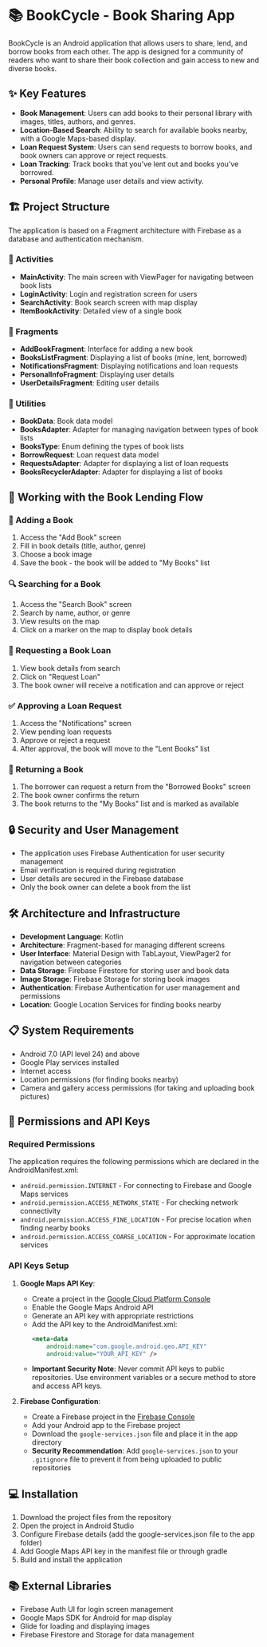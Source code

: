 # 📚 BookCycle - Book Sharing App

BookCycle is an Android application that allows users to share, lend, and borrow books from each other. The app is designed for a community of readers who want to share their book collection and gain access to new and diverse books.

## ✨ Key Features

- **Book Management**: Users can add books to their personal library with images, titles, authors, and genres.
- **Location-Based Search**: Ability to search for available books nearby, with a Google Maps-based display.
- **Loan Request System**: Users can send requests to borrow books, and book owners can approve or reject requests.
- **Loan Tracking**: Track books that you've lent out and books you've borrowed.
- **Personal Profile**: Manage user details and view activity.

## 🏗️ Project Structure

The application is based on a Fragment architecture with Firebase as a database and authentication mechanism.

### 📱 Activities
- **MainActivity**: The main screen with ViewPager for navigating between book lists
- **LoginActivity**: Login and registration screen for users
- **SearchActivity**: Book search screen with map display
- **ItemBookActivity**: Detailed view of a single book

### 🧩 Fragments
- **AddBookFragment**: Interface for adding a new book
- **BooksListFragment**: Displaying a list of books (mine, lent, borrowed)
- **NotificationsFragment**: Displaying notifications and loan requests
- **PersonalInfoFragment**: Displaying user details
- **UserDetailsFragment**: Editing user details

### 🔧 Utilities
- **BookData**: Book data model
- **BooksAdapter**: Adapter for managing navigation between types of book lists
- **BooksType**: Enum defining the types of book lists
- **BorrowRequest**: Loan request data model
- **RequestsAdapter**: Adapter for displaying a list of loan requests
- **BooksRecyclerAdapter**: Adapter for displaying a list of books

## 🔄 Working with the Book Lending Flow

### 📝 Adding a Book
1. Access the "Add Book" screen
2. Fill in book details (title, author, genre)
3. Choose a book image
4. Save the book - the book will be added to "My Books" list

### 🔍 Searching for a Book
1. Access the "Search Book" screen
2. Search by name, author, or genre
3. View results on the map
4. Click on a marker on the map to display book details

### 🤲 Requesting a Book Loan
1. View book details from search
2. Click on "Request Loan"
3. The book owner will receive a notification and can approve or reject

### ✅ Approving a Loan Request
1. Access the "Notifications" screen
2. View pending loan requests
3. Approve or reject a request
4. After approval, the book will move to the "Lent Books" list

### 🔄 Returning a Book
1. The borrower can request a return from the "Borrowed Books" screen
2. The book owner confirms the return
3. The book returns to the "My Books" list and is marked as available

## 🔒 Security and User Management

- The application uses Firebase Authentication for user security management
- Email verification is required during registration
- User details are secured in the Firebase database
- Only the book owner can delete a book from the list

## 🛠️ Architecture and Infrastructure

- **Development Language**: Kotlin
- **Architecture**: Fragment-based for managing different screens
- **User Interface**: Material Design with TabLayout, ViewPager2 for navigation between categories
- **Data Storage**: Firebase Firestore for storing user and book data
- **Image Storage**: Firebase Storage for storing book images
- **Authentication**: Firebase Authentication for user management and permissions
- **Location**: Google Location Services for finding books nearby

## 📋 System Requirements

- Android 7.0 (API level 24) and above
- Google Play services installed
- Internet access
- Location permissions (for finding books nearby)
- Camera and gallery access permissions (for taking and uploading book pictures)

## 📱 Permissions and API Keys

### Required Permissions
The application requires the following permissions which are declared in the AndroidManifest.xml:
- `android.permission.INTERNET` - For connecting to Firebase and Google Maps services
- `android.permission.ACCESS_NETWORK_STATE` - For checking network connectivity
- `android.permission.ACCESS_FINE_LOCATION` - For precise location when finding nearby books
- `android.permission.ACCESS_COARSE_LOCATION` - For approximate location services

### API Keys Setup
1. **Google Maps API Key**:
   - Create a project in the [Google Cloud Platform Console](https://console.cloud.google.com/)
   - Enable the Google Maps Android API
   - Generate an API key with appropriate restrictions
   - Add the API key to the AndroidManifest.xml:
     ```xml
     <meta-data
         android:name="com.google.android.geo.API_KEY"
         android:value="YOUR_API_KEY" />
     ```
   - **Important Security Note**: Never commit API keys to public repositories. Use environment variables or a secure method to store and access API keys.

2. **Firebase Configuration**:
   - Create a Firebase project in the [Firebase Console](https://console.firebase.google.com/)
   - Add your Android app to the Firebase project
   - Download the `google-services.json` file and place it in the app directory
   - **Security Recommendation**: Add `google-services.json` to your `.gitignore` file to prevent it from being uploaded to public repositories

## 💻 Installation

1. Download the project files from the repository
2. Open the project in Android Studio
3. Configure Firebase details (add the google-services.json file to the app folder)
4. Add Google Maps API key in the manifest file or through gradle
5. Build and install the application

## 📚 External Libraries

- Firebase Auth UI for login screen management
- Google Maps SDK for Android for map display
- Glide for loading and displaying images
- Firebase Firestore and Storage for data management
